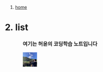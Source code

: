 <title>zhaoxujun</title>
<ol>
 <li><a href="https://zhaoxuyun.github.io/"<h1>home</h1></a></li>
  <h1><li>list</li></h1>
<ol/>



<h3>여기는 허윤의 코딩학습 노트입니다</h3>


<img src="1.jpeg" width="10%">
